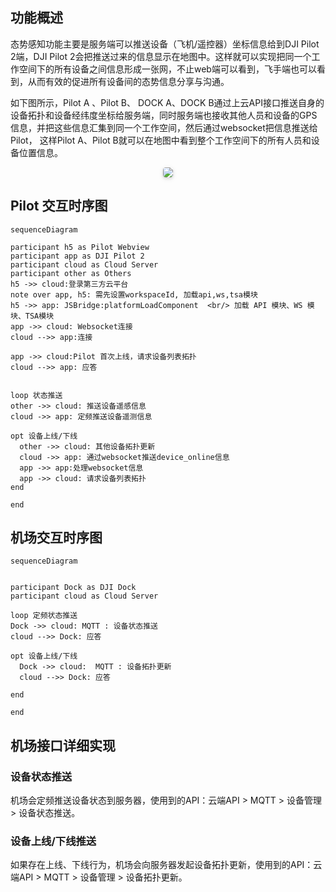 ## 功能概述

态势感知功能主要是服务端可以推送设备（飞机/遥控器）坐标信息给到DJI Pilot 2端，DJI Pilot 2会把推送过来的信息显示在地图中。这样就可以实现把同一个工作空间下的所有设备之间信息形成一张网，不止web端可以看到，飞手端也可以看到，从而有效的促进所有设备间的态势信息分享与沟通。

如下图所示，Pilot A 、Pilot B、 DOCK A、DOCK B通过上云API接口推送自身的设备拓扑和设备经纬度坐标给服务端，同时服务端也接收其他人员和设备的GPS信息，并把这些信息汇集到同一个工作空间，然后通过websocket把信息推送给Pilot， 这样Pilot A、Pilot B就可以在地图中看到整个工作空间下的所有人员和设备位置信息。

 <center>    <img style="border-radius: 0.3125em;    box-shadow: 0 2px 4px 0 rgba(34,36,38,.12),0 2px 10px 0 rgba(34,36,38,.08);"     src="https://terra-1-g.djicdn.com/84f990b0bbd145e6a3930de0c55d3b2b/admin/doc/a6edba65-5f9b-457f-85dc-465d8829c461.png">    <br>     </center>

## Pilot 交互时序图

```mermaid
sequenceDiagram

participant h5 as Pilot Webview
participant app as DJI Pilot 2
participant cloud as Cloud Server
participant other as Others
h5 ->> cloud:登录第三方云平台
note over app, h5: 需先设置workspaceId, 加载api,ws,tsa模块 
h5 ->> app: JSBridge:platformLoadComponent  <br/> 加载 API 模块、WS 模块、TSA模块
app ->> cloud: Websocket连接
cloud -->> app:连接

app ->> cloud:Pilot 首次上线，请求设备列表拓扑
cloud -->> app: 应答


loop 状态推送
other ->> cloud: 推送设备遥感信息
cloud ->> app: 定频推送设备遥测信息

opt 设备上线/下线
  other ->> cloud: 其他设备拓扑更新
  cloud ->> app: 通过websocket推送device_online信息
  app ->> app:处理websocket信息
  app ->> cloud: 请求设备列表拓扑
end

end

```

## 机场交互时序图
```mermaid
sequenceDiagram


participant Dock as DJI Dock
participant cloud as Cloud Server

loop 定频状态推送
Dock ->> cloud: MQTT : 设备状态推送
cloud -->> Dock: 应答

opt 设备上线/下线
  Dock ->> cloud:  MQTT : 设备拓扑更新
  cloud -->> Dock: 应答

end

end

```


## 机场接口详细实现

### 设备状态推送
机场会定频推送设备状态到服务器，使用到的API：云端API > MQTT > 设备管理 > 设备状态推送。

### 设备上线/下线推送
如果存在上线、下线行为，机场会向服务器发起设备拓扑更新，使用到的API：云端API > MQTT > 设备管理 > 设备拓扑更新。

